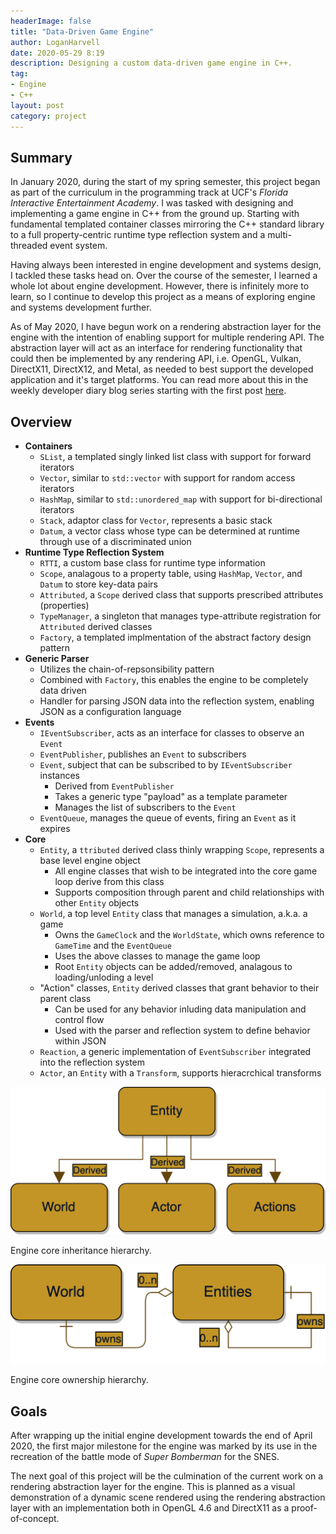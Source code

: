 ```yaml
---
headerImage: false
title: "Data-Driven Game Engine"
author: LoganHarvell
date: 2020-05-29 8:19
description: Designing a custom data-driven game engine in C++.
tag:
- Engine
- C++
layout: post
category: project
---
```


## Summary

In January 2020, during the start of my spring semester, this project began as part of the curriculum in the programming track at UCF's *Florida Interactive Entertainment Academy*. I was tasked with designing and implementing a game engine in C++ from the ground up. Starting with fundamental templated container classes mirroring the C++ standard library to a full property-centric runtime type reflection system and a multi-threaded event system.

Having always been interested in engine development and systems design, I tackled these tasks head on. Over the course of the semester, I learned a whole lot about engine development. However, there is infinitely more to learn, so I continue to develop this project as a means of exploring engine and systems development further.

As of May 2020, I have begun work on a rendering abstraction layer for the engine with the intention of enabling support for multiple rendering API. The abstraction layer will act as an interface for rendering functionality that could then be implemented by any rendering API, i.e. OpenGL, Vulkan, DirectX11, DirectX12, and Metal, as needed to best support the developed application and it's target platforms. You can read more about this in the weekly developer diary blog series starting with the first post [here](/rendering-abstraction-dev-diary-1).

## Overview

* **Containers**
  * `SList`, a templated singly linked list class with support for forward iterators
  * `Vector`, similar to `std::vector` with support for random access iterators
  * `HashMap`, similar to `std::unordered_map` with support for bi-directional iterators
  * `Stack`, adaptor class for `Vector`, represents a basic stack
  * `Datum`, a vector class whose type can be determined at runtime through use of a discriminated union
* **Runtime Type Reflection System**
  * `RTTI`, a custom base class for runtime type information
  * `Scope`, analagous to a property table, using `HashMap`, `Vector`, and `Datum` to store key-data pairs
  * `Attributed`, a `Scope` derived class that supports prescribed attributes (properties)
  * `TypeManager`, a singleton that manages type-attribute registration for `Attributed` derived classes
  * `Factory`, a templated implmentation of the abstract factory design pattern
* **Generic Parser**
  * Utilizes the chain-of-repsonsibility pattern
  * Combined with `Factory`, this enables the engine to be completely data driven
  * Handler for parsing JSON data into the reflection system, enabling JSON as a configuration language
* **Events**
  * `IEventSubscriber`, acts as an interface for classes to observe an `Event`
  * `EventPublisher`, publishes an `Event` to subscribers
  * `Event`, subject that can be subscribed to by `IEventSubscriber` instances
    * Derived from `EventPublisher`
    * Takes a generic type "payload" as a template parameter
    * Manages the list of subscribers to the `Event`
  * `EventQueue`, manages the queue of events, firing an `Event` as it expires
* **Core**
  * `Entity`, a `ttributed` derived class thinly wrapping `Scope`, represents a base level engine object
    * All engine classes that wish to be integrated into the core game loop derive from this class
    * Supports composition through parent and child relationships with other `Entity` objects
  * `World`, a top level `Entity` class that manages a simulation, a.k.a. a game
    * Owns the `GameClock` and the `WorldState`, which owns reference to `GameTime` and the `EventQueue`
    * Uses the above classes to manage the game loop
    * Root `Entity` objects can be added/removed, analagous to loading/unloding a level
  * "Action" classes, `Entity` derived classes that grant behavior to their parent class
    * Can be used for any behavior inluding data manipulation and control flow
    * Used with the parser and reflection system to define behavior within JSON
  * `Reaction`, a generic implementation of `EventSubscriber` integrated into the reflection system
  * `Actor`, an `Entity` with a `Transform`, supports hieracrchical transforms

<div class="breaker"></div>

![New Inheritance Hierarchy](/assets/images/NewEngineInheritanceHierarchy.png)
<figcaption class="caption">Engine core inheritance hierarchy.</figcaption>

<div class="breaker"></div>

![New Ownership Hierarchy](/assets/images/NewEngineOwnershipHierarchy.png)
<figcaption class="caption">Engine core ownership hierarchy.</figcaption>

## Goals

After wrapping up the initial engine development towards the end of April 2020, the first major milestone for the engine was marked by its use in the recreation of the battle mode of *Super Bomberman* for the SNES.

The next goal of this project will be the culmination of the current work on a rendering abstraction layer for the engine. This is planned as a visual demonstration of a dynamic scene rendered using the rendering abstraction layer with an implementation both in OpenGL 4.6 and DirectX11 as a proof-of-concept.
